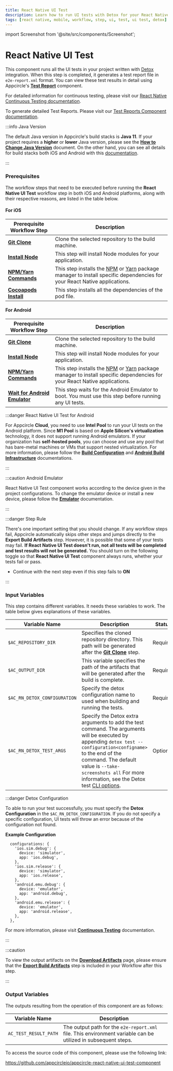 ```yaml
---
title: React Native UI Test
description: Learn how to run UI tests with Detox for your React Native projects easily with Appcircle, ensuring high-quality code and improved app performance.
tags: [react native, mobile, workflow, step, ui, test, ui test, detox]
---
```


import Screenshot from '@site/src/components/Screenshot';

# React Native UI Test

This component runs all the UI tests in your project written with [Detox](https://wix.github.io/Detox/docs/introduction/getting-started) integration. When this step is completed, it generates a test report file in `e2e-report.xml` format. You can view these test results in detail using Appcircle's [**Test Report**](/workflows/react-native-specific-workflow-steps/test-reports-react-native) component.

For detailed information for continuous testing, please visit our [React Native Continuous Testing documentation](/continuous-testing/react-native-testing/react-native-ui-test-with-detox).

To generate detailed Test Reports. Please visit our [Test Reports Component documentation](/workflows/react-native-specific-workflow-steps/test-reports-react-native).

:::info Java Version

The default Java version in Appcircle's build stacks is **Java 11**. If your project requires a **higher** or **lower** Java version, please see the [**How to Change Java Version**](/workflows/common-workflow-steps/custom-script#how-to-change-java-version) document. On the other hand, you can see all details for build stacks both iOS and Android with this [documentation](/infrastructure).

:::

### Prerequisites

The workflow steps that need to be executed before running the **React Native UI Test** workflow step in both iOS and Android platforms, along with their respective reasons, are listed in the table below.

#### For iOS

| Prerequisite Workflow Step                                                                 | Description                                                                                                                                                                            |
|--------------------------------------------------------------------------------------------|----------------------------------------------------------------------------------------------------------------------------------------------------------------------------------------|
| [**Git Clone**](/workflows/common-workflow-steps#git-clone)                                | Clone the selected repository to the build machine.                                                                                                                                    |
| [**Install Node**](/workflows/react-native-specific-workflow-steps#install-node)           | This step will install Node modules for your application.                                                                                                                              |
| [**NPM/Yarn Commands**](/workflows/react-native-specific-workflow-steps/npm-yarn-commands) | This step installs the [NPM](https://www.npmjs.com/) or [Yarn](https://www.npmjs.com/package/yarn) package manager to install specific dependencies for your React Native applications. |
| [**Cocoapods Install**](/workflows/ios-specific-workflow-steps#cocoapods-install)          | This step installs all the dependencies of the pod file.                                                                                                                               |

<Screenshot url='https://cdn.appcircle.io/docs/assets/uiOrderNew.png' />

#### For Android

| Prerequisite Workflow Step                                                                            | Description                                                                                                                                                                            |
|-------------------------------------------------------------------------------------------------------|----------------------------------------------------------------------------------------------------------------------------------------------------------------------------------------|
| [**Git Clone**](/workflows/common-workflow-steps#git-clone)                                           | Clone the selected repository to the build machine.                                                                                                                                    |
| [**Install Node**](/workflows/react-native-specific-workflow-steps#install-node)                      | This step will install Node modules for your application.                                                                                                                              |
| [**NPM/Yarn Commands**](/workflows/react-native-specific-workflow-steps/npm-yarn-commands)            | This step installs the [NPM](https://www.npmjs.com/) or [Yarn](https://www.npmjs.com/package/yarn) package manager to install specific dependencies for your React Native applications. |
| [**Wait for Android Emulator**](/workflows/android-specific-workflow-steps/wait-for-android-emulator) | This step waits for the Android Emulator to boot. You must use this step before running any UI tests.                                                                                  |

:::danger React Native UI Test for Android

For Appcircle **Cloud**, you need to use **Intel Pool** to run your UI tests on the Android platform. Since **M1 Pool** is based on **Apple Silicon's virtualization** technology, it does not support running Android emulators. If your organization has **self-hosted pools**, you can choose and use any pool that has bare-metal machines or VMs that support nested virtualization. For more information, please follow the [**Build Configuration**](/build/build-process-management/build-profile-configuration) and [**Android Build Infrastructure**](/infrastructure/android-build-infrastructure) documentations.

:::

<Screenshot url='https://cdn.appcircle.io/docs/assets/BE4404New-androidFlow.png' />

:::caution Android Emulator

React Native UI Test component works according to the device given in the project configurations. To change the emulator device or install a new device, please follow the [**Emulator**](/infrastructure/android-build-infrastructure#emulator) documentation.

:::

:::danger Step Rule

There's one important setting that you should change. If any workflow steps fail, Appcircle automatically skips other steps and jumps directly to the **Export Build Artifacts** step. However, it is possible that some of your tests may fail. **If React Native UI Test doesn't run, not all tests will be completed and test results will not be generated.** You should turn on the following toggle so that **React Native UI Test** component always runs, whether your tests fail or pass.

- Continue with the next step even if this step fails to **ON**

<Screenshot url='https://cdn.appcircle.io/docs/assets/uiStepRule.png' />

:::


### Input Variables

This step contains different variables. It needs these variables to work. The table below gives explanations of these variables.

<Screenshot url='https://cdn.appcircle.io/docs/assets/uiInputNew.png' />

| Variable Name                | Description                                                                                                                                                                                                                                                                                                                                 | Status   |
|------------------------------|---------------------------------------------------------------------------------------------------------------------------------------------------------------------------------------------------------------------------------------------------------------------------------------------------------------------------------------------|----------|
| `$AC_REPOSITORY_DIR`         | Specifies the cloned repository directory. This path will be generated after the [**Git Clone**](https://docs.appcircle.io/workflows/common-workflow-steps#git-clone) step.                                                                                                                                                                 | Required |
| `$AC_OUTPUT_DIR`             | This variable specifies the path of the artifacts that will be generated after the build is complete.                                                                                                                                                                                                                                       | Required |
| `$AC_RN_DETOX_CONFIGURATION` | Specify the detox configuration name to used when building and running the tests.                                                                                                                                                                                                                                                           | Required |
| `$AC_RN_DETOX_TEST_ARGS`     | Specify the Detox extra arguments to add the test command. The arguments will be executed by appending `detox test --configuration<configname>` to the end of the command. The default value is `--take-screenshots all` For more information, see the Detox test [CLI options](https://wix.github.io/Detox/docs/19.x/api/detox-cli/#test). | Optional |

:::danger Detox Configuration

To able to run your test successfully, you must specify the **Detox Configuration** in the `$AC_RN_DETOX_CONFIGURATION`. If you do not specify a specific configuration, UI tests will throw an error because of the configuration not found.

**Example Configuration**

```
  configurations: {
    'ios.sim.debug': {
      device: 'simulator',
      app: 'ios.debug',
    },
    'ios.sim.release': {
      device: 'simulator',
      app: 'ios.release',
    },
    'android.emu.debug': {
      device: 'emulator',
      app: 'android.debug',
    },
    'android.emu.release': {
      device: 'emulator',
      app: 'android.release',
    },
  },
```

For more information, please visit [**Continuous Testing**](/continuous-testing/react-native-testing/react-native-ui-test-with-detox) documentation.

:::

:::caution

To view the output artifacts on the [**Download Artifacts**](/workflows/common-workflow-steps/export-build-artifacts) page, please ensure that the [**Export Build Artifacts**](/workflows/common-workflow-steps/export-build-artifacts) step is included in your Workflow after this step.

:::

### Output Variables

The outputs resulting from the operation of this component are as follows:

| Variable Name         | Description                                                                                                  |
| --------------------- | ------------------------------------------------------------------------------------------------------------ |
| `AC_TEST_RESULT_PATH` | The output path for the `e2e-report.xml` file. This environment variable can be utilized in subsequent steps. |

To access the source code of this component, please use the following link:

https://github.com/appcircleio/appcircle-react-native-ui-test-component

